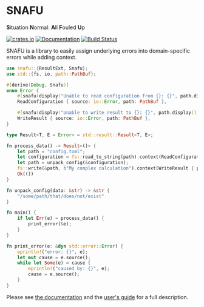 # SNAFU

**S**ituation **N**ormal: **A**ll **F**ouled **U**p

[![crates.io][Crate Logo]][Crate]
[![Documentation][Doc Logo]][Doc]
[![Build Status][CI Logo]][CI]

SNAFU is a library to easily assign underlying errors into
domain-specific errors while adding context.

```rust
use snafu::{ResultExt, Snafu};
use std::{fs, io, path::PathBuf};

#[derive(Debug, Snafu)]
enum Error {
    #[snafu(display("Unable to read configuration from {}: {}", path.display(), source))]
    ReadConfiguration { source: io::Error, path: PathBuf },

    #[snafu(display("Unable to write result to {}: {}", path.display(), source))]
    WriteResult { source: io::Error, path: PathBuf },
}

type Result<T, E = Error> = std::result::Result<T, E>;

fn process_data() -> Result<()> {
    let path = "config.toml";
    let configuration = fs::read_to_string(path).context(ReadConfiguration { path })?;
    let path = unpack_config(&configuration);
    fs::write(&path, b"My complex calculation").context(WriteResult { path })?;
    Ok(())
}

fn unpack_config(data: &str) -> &str {
    "/some/path/that/does/not/exist"
}

fn main() {
    if let Err(e) = process_data() {
        print_error(&e);
    }
}

fn print_error(e: &dyn std::error::Error) {
    eprintln!("error: {}", e);
    let mut cause = e.source();
    while let Some(e) = cause {
        eprintln!("caused by: {}", e);
        cause = e.source();
    }
}
```

Please see [the documentation][Doc] and the [user's guide][Guide] for
a full description.

[Crate]: https://crates.io/crates/snafu
[Crate Logo]: https://img.shields.io/crates/v/snafu.svg

[Doc]: https://docs.rs/snafu
[Doc Logo]: https://docs.rs/snafu/badge.svg
[Guide]: https://docs.rs/snafu/*/snafu/guide/index.html

[CI]: https://cirrus-ci.com/github/shepmaster/snafu
[CI Logo]: https://api.cirrus-ci.com/github/shepmaster/snafu.svg
